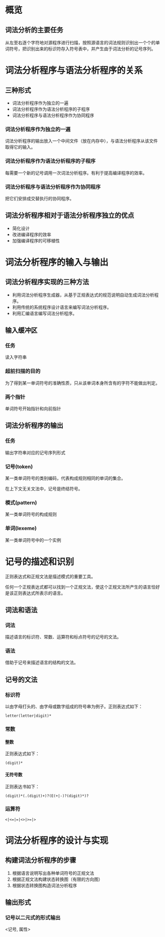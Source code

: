 # 概览

## 词法分析的主要任务

从左至右逐个字符地对源程序进行扫描，按照源语言的词法规则识别出一个个的单词符号，把识别出来的标识符存入符号表中，并产生由于词法分析的记号序列。

# 词法分析程序与语法分析程序的关系

## 三种形式

- 词法分析程序作为独立的一遍
- 词法分析程序作为语法分析程序的子程序
- 词法分析程序与语法分析程序作为协同程序

### 词法分析程序作为独立的一遍

词法分析程序的输出放入一个中间文件（放在内存中），与语法分析程序从该文件取得它的输入。

### 词法分析程序作为语法分析程序的子程序

每需要一个新的记号调用一次词法分析程序。有利于提高编译程序的效率。

### 词法分析程序与语法分析程序作为协同程序

把它们安排成交替执行的协同程序。

## 词法分析程序相对于语法分析程序独立的优点

- 简化设计
- 改进编译程序的效率
- 加强编译程序的可移植性

# 词法分析程序的输入与输出

## 词法分析程序实现的三种方法

- 利用词法分析程序生成器，从基于正规表达式的规范说明自动生成词法分析程序。
- 利用传统的系统程序设计语言来编写词法分析程序。
- 利用汇编语言编写词法分析程序。

## 输入缓冲区

### 任务

读入字符串

### 超前扫描的目的

为了得到某一单词符号的准确性质，只从该单词本身所含有的字符不能做出判定。

### 两个指针

单词符号开始指针和向前指针

## 词法分析程序的输出

### 任务

输出字符串对应的记号序列形式

### 记号(token)

某一类单词符号的类别编码，代表构成规则相同的单词的集合。

在上下文无关文法中，记号是终结符号。

### 模式(pattern)

某一类单词符号的构成规则

### 单词(lexeme)

某一类单词符号中的一个实例

# 记号的描述和识别

正则表达式和正规文法是描述模式的重要工具。

任何一个正规表达式都可以找到一个正规文法，使这个正规文法所产生的语言恰好是该正则表达式所表示的语言。

## 词法和语法

### 词法

描述语言的标识符、常数、运算符和标点符号的记号的文法。

### 语法

借助于记号来描述语言的结构的文法。

## 记号的文法

### 标识符

以由字母打头的、由字母或数字组成的符号串为例子。正则表达式如下：

```
letter(letter|digit)*
```

### 常数

#### 整数

正则表达式如下：

```
(digit)*
```

#### 无符号数

正则表达书如下：

~~~
(digit)*(.(digit)+)?(E(+|-)?(digit)*)?
~~~

### 运算符

~~~
<|<=|=|<>|>=|>
~~~

# 词法分析程序的设计与实现

## 构建词法分析程序的步骤

1. 根据语言说明写出各种单词符号的正规文法
2. 根据正规文法构建状态转换图（有限的方向图）
3. 根据状态转换图构造词法分析程序

## 输出形式

### 记号以二元式的形式输出

<记号, 属性>